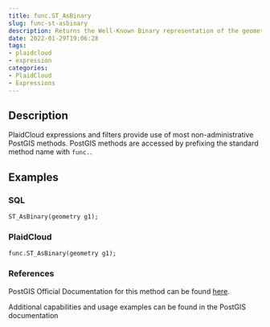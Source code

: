 ```yaml
---
title: func.ST_AsBinary
slug: func-st-asbinary
description: Returns the Well-Known Binary representation of the geometry
date: 2022-01-29T19:06:28
tags:
- plaidcloud
- expression
categories:
- PlaidCloud
- Expressions
---
```



## Description


PlaidCloud expressions and filters provide use of most non-administrative PostGIS methods. PostGIS methods are accessed by prefixing the standard method name with `func.`.



## Examples


### SQL



```
ST_AsBinary(geometry g1);
```


### PlaidCloud



```
func.ST_AsBinary(geometry g1);
```


### References


PostGIS Official Documentation for this method can be found [here](https://postgis.net/docs/manual-3.1/ST_AsBinary.html).



Additional capabilities and usage examples can be found in the PostGIS documentation

